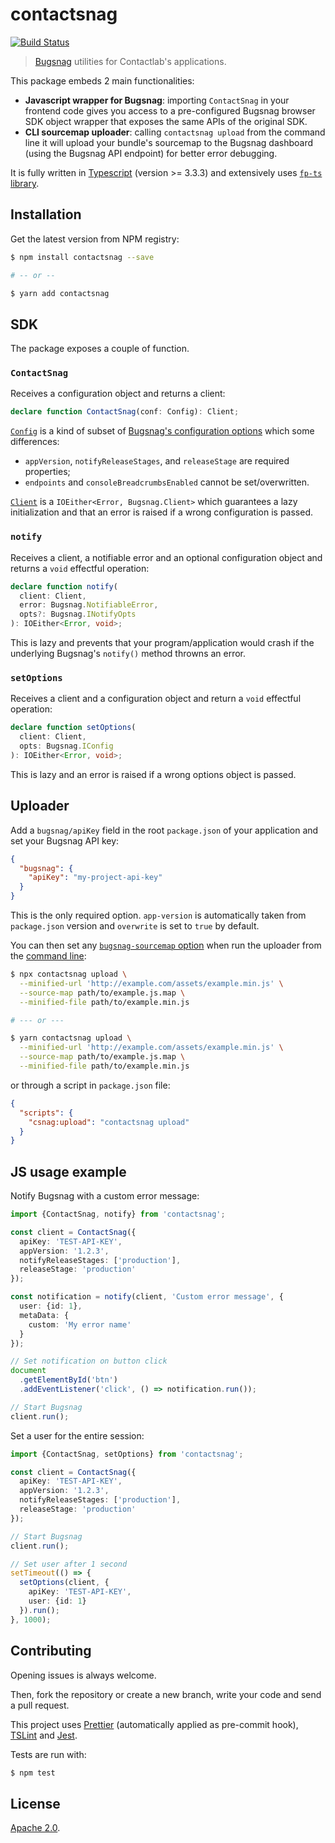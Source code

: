 # contactsnag

[![Build Status](https://clab-dev.visualstudio.com/OSS/_apis/build/status/contactlab.contactsnag?branchName=master)](https://clab-dev.visualstudio.com/OSS/_build/latest?definitionId=33&branchName=master)

> [Bugsnag](https://docs.bugsnag.com/platforms/javascript/) utilities for Contactlab's applications.

This package embeds 2 main functionalities:

- **Javascript wrapper for Bugsnag**: importing `ContactSnag` in your frontend code gives you access to a pre-configured Bugsnag browser SDK object wrapper that exposes the same APIs of the original SDK.
- **CLI sourcemap uploader**: calling `contactsnag upload` from the command line it will upload your bundle's sourcemap to the Bugsnag dashboard (using the Bugsnag API endpoint) for better error debugging.

It is fully written in [Typescript](https://www.typescriptlang.org/docs/home.html) (version >= 3.3.3) and extensively uses [`fp-ts` library](https://github.com/gcanti/fp-ts).

## Installation

Get the latest version from NPM registry:

```sh
$ npm install contactsnag --save

# -- or --

$ yarn add contactsnag
```

## SDK

The package exposes a couple of function.

### `ContactSnag`

Receives a configuration object and returns a client:

```ts
declare function ContactSnag(conf: Config): Client;
```

[`Config`](src/index.ts) is a kind of subset of [Bugsnag's configuration options](https://docs.bugsnag.com/platforms/javascript/configuration-options/) which some differences:

- `appVersion`, `notifyReleaseStages`, and `releaseStage` are required properties;
- `endpoints` and `consoleBreadcrumbsEnabled` cannot be set/overwritten.

[`Client`](src/index.ts) is a `IOEither<Error, Bugsnag.Client>` which guarantees a lazy initialization and that an error is raised if a wrong configuration is passed.

### `notify`

Receives a client, a notifiable error and an optional configuration object and returns a `void` effectful operation:

```ts
declare function notify(
  client: Client,
  error: Bugsnag.NotifiableError,
  opts?: Bugsnag.INotifyOpts
): IOEither<Error, void>;
```

This is lazy and prevents that your program/application would crash if the underlying Bugsnag's `notify()` method throwns an error.

### `setOptions`

Receives a client and a configuration object and return a `void` effectful operation:

```ts
declare function setOptions(
  client: Client,
  opts: Bugsnag.IConfig
): IOEither<Error, void>;
```

This is lazy and an error is raised if a wrong options object is passed.

## Uploader

Add a `bugsnag/apiKey` field in the root `package.json` of your application and set your Bugsnag API key:

```json
{
  "bugsnag": {
    "apiKey": "my-project-api-key"
  }
}
```

This is the only required option. `app-version` is automatically taken from `package.json` version and `overwrite` is set to `true` by default.

You can then set any [`bugsnag-sourcemap` option](https://docs.bugsnag.com/build-integrations/js/#source-map-uploader) when run the uploader from the [command line](https://docs.bugsnag.com/build-integrations/js/#cli-source-maps):

```sh
$ npx contactsnag upload \
  --minified-url 'http://example.com/assets/example.min.js' \
  --source-map path/to/example.js.map \
  --minified-file path/to/example.min.js

# --- or ---

$ yarn contactsnag upload \
  --minified-url 'http://example.com/assets/example.min.js' \
  --source-map path/to/example.js.map \
  --minified-file path/to/example.min.js
```

or through a script in `package.json` file:

```json
{
  "scripts": {
    "csnag:upload": "contactsnag upload"
  }
}
```

## JS usage example

Notify Bugsnag with a custom error message:

```ts
import {ContactSnag, notify} from 'contactsnag';

const client = ContactSnag({
  apiKey: 'TEST-API-KEY',
  appVersion: '1.2.3',
  notifyReleaseStages: ['production'],
  releaseStage: 'production'
});

const notification = notify(client, 'Custom error message', {
  user: {id: 1},
  metaData: {
    custom: 'My error name'
  }
});

// Set notification on button click
document
  .getElementById('btn')
  .addEventListener('click', () => notification.run());

// Start Bugsnag
client.run();
```

Set a user for the entire session:

```ts
import {ContactSnag, setOptions} from 'contactsnag';

const client = ContactSnag({
  apiKey: 'TEST-API-KEY',
  appVersion: '1.2.3',
  notifyReleaseStages: ['production'],
  releaseStage: 'production'
});

// Start Bugsnag
client.run();

// Set user after 1 second
setTimeout(() => {
  setOptions(client, {
    apiKey: 'TEST-API-KEY',
    user: {id: 1}
  }).run();
}, 1000);
```

## Contributing

Opening issues is always welcome.

Then, fork the repository or create a new branch, write your code and send a pull request.

This project uses [Prettier](https://prettier.io/) (automatically applied as pre-commit hook), [TSLint](https://palantir.github.io/tslint/) and [Jest](https://facebook.github.io/jest/en/).

Tests are run with:

```sh
$ npm test
```

## License

[Apache 2.0](LICENSE).
